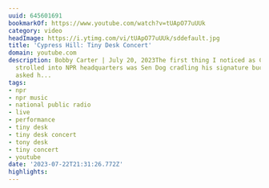 ```yaml
---
uuid: 645601691
bookmarkOf: https://www.youtube.com/watch?v=tUApO77uUUk
category: video
headImage: https://i.ytimg.com/vi/tUApO77uUUk/sddefault.jpg
title: 'Cypress Hill: Tiny Desk Concert'
domain: youtube.com
description: Bobby Carter | July 20, 2023The first thing I noticed as Cypress Hill
  strolled into NPR headquarters was Sen Dog cradling his signature bucket hat. I
  asked h...
tags:
- npr
- npr music
- national public radio
- live
- performance
- tiny desk
- tiny desk concert
- tony desk
- tiny concert
- youtube
date: '2023-07-22T21:31:26.772Z'
highlights: 
---
```



